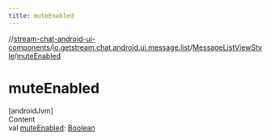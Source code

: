 ```yaml
---
title: muteEnabled
---
```

//[stream-chat-android-ui-components](../../../index.md)/[io.getstream.chat.android.ui.message.list](../index.md)/[MessageListViewStyle](index.md)/[muteEnabled](muteEnabled.md)



# muteEnabled  
[androidJvm]  
Content  
val [muteEnabled](muteEnabled.md): [Boolean](https://kotlinlang.org/api/latest/jvm/stdlib/kotlin/-boolean/index.html)  




